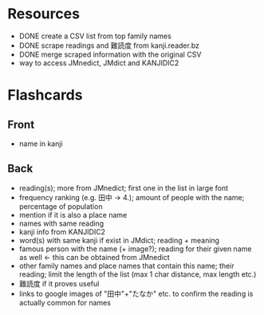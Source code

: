 # Resources

- DONE create a CSV list from top family names
- DONE scrape readings and 難読度 from kanji.reader.bz
- DONE merge scraped information with the original CSV
- way to access JMnedict, JMdict and KANJIDIC2

# Flashcards

## Front

- name in kanji

## Back

- reading(s); more from JMnedict; first one in the list in large font
- frequency ranking (e.g. 田中 → 4.); amount of people with the name; percentage of population
- mention if it is also a place name
- names with same reading
- kanji info from KANJIDIC2
- word(s) with same kanji if exist in JMdict; reading + meaning
- famous person with the name (+ image?); reading for their given name as well ← this can be obtained from JMnedict
- other family names and place names that contain this name; their reading; limit the length of the list (max 1 char distance, max length etc.)
- 難読度 if it proves useful
- links to google images of "田中"+"たなか" etc. to confirm the reading is actually common for names
